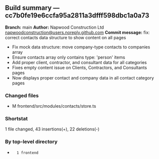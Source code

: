 ## Build summary — cc7b0fe19e6ccfa95a2811a3dfff598dbc1a0a73

**Branch:** main **Author:** Napwood Construction Ltd <napwoodconstruction@users.noreply.github.com>
**Commit message:** fix: correct contacts data structure to show content on all pages

- Fix mock data structure: move company-type contacts to companies array
- Ensure contacts array only contains type: 'person' items
- Add proper client, contractor, and consultant data for all categories
- Fixes empty content issue on Clients, Contractors, and Consultants pages
- Now displays proper contact and company data in all contact category pages

### Changed files

- M frontend/src/modules/contacts/store.ts

### Shortstat

1 file changed, 43 insertions(+), 22 deletions(-)

### By top-level directory

-       1 frontend
